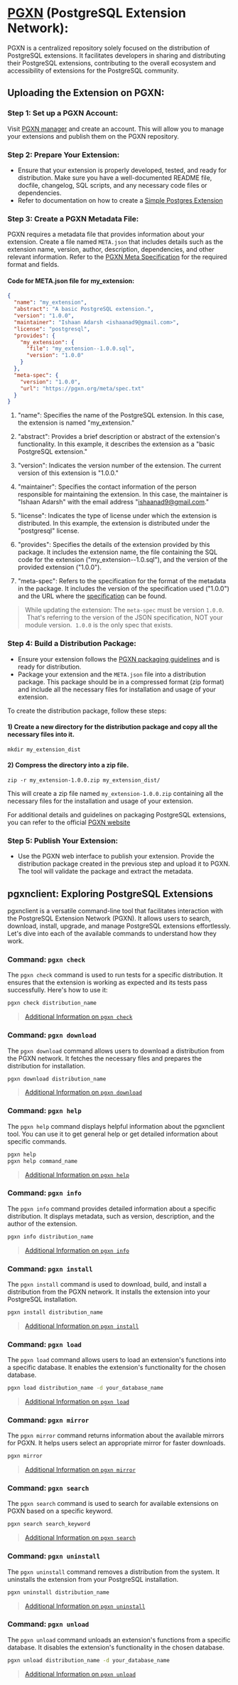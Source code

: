 # [PGXN](https://pgxn.org) (PostgreSQL Extension Network):
PGXN is a centralized repository solely focused on the distribution of PostgreSQL extensions. It facilitates developers in sharing and distributing their PostgreSQL extensions, contributing to the overall ecosystem and accessibility of extensions for the PostgreSQL community.

## Uploading the Extension on PGXN:
### Step 1: Set up a PGXN Account: 
Visit [PGXN manager](https://manager.pgxn.org/) and create an account. This will allow you to manage your extensions and publish them on the PGXN repository.

### Step 2: Prepare Your Extension: 
- Ensure that your extension is properly developed, tested, and ready for distribution. Make sure you have a well-documented README file, docfile, changelog, SQL scripts, and any necessary code files or dependencies.
- Refer to documentation on how to create a [Simple Postgres Extension](https://github.com/IshaanAdarsh/Postgres-extension-tutorial/blob/main/SGML/Main.md)

### Step 3: Create a PGXN Metadata File: 
PGXN requires a metadata file that provides information about your extension. Create a file named `META.json` that includes details such as the extension name, version, author, description, dependencies, and other relevant information. Refer to the [PGXN Meta Specification](https://pgxn.org/spec/) for the required format and fields.

#### Code for META.json file for my_extension:
```json
{
  "name": "my_extension",
  "abstract": "A basic PostgreSQL extension.",
  "version": "1.0.0",
  "maintainer": "Ishaan Adarsh <ishaanad9@gmail.com>",
  "license": "postgresql",
  "provides": {
    "my_extension": {
      "file": "my_extension--1.0.0.sql",
      "version": "1.0.0"
    }
  },
  "meta-spec": {
    "version": "1.0.0",
    "url": "https://pgxn.org/meta/spec.txt"
  }
}
```
1. "name": Specifies the name of the PostgreSQL extension. In this case, the extension is named "my_extension."

2. "abstract": Provides a brief description or abstract of the extension's functionality. In this example, it describes the extension as a "basic PostgreSQL extension."

3. "version": Indicates the version number of the extension. The current version of this extension is "1.0.0."

4. "maintainer": Specifies the contact information of the person responsible for maintaining the extension. In this case, the maintainer is "Ishaan Adarsh" with the email address "ishaanad9@gmail.com."

5. "license": Indicates the type of license under which the extension is distributed. In this example, the extension is distributed under the "postgresql" license.

6. "provides": Specifies the details of the extension provided by this package. It includes the extension name, the file containing the SQL code for the extension ("my_extension--1.0.sql"), and the version of the provided extension ("1.0.0").

7. "meta-spec": Refers to the specification for the format of the metadata in the package. It includes the version of the specification used ("1.0.0") and the URL where the [specification](https://pgxn.org/meta/spec.txt) can be found.

> While updating the extension: The `meta-spec` must be version `1.0.0`.  That's referring to the version of the JSON specification, NOT your module version.  `1.0.0` is the only spec that exists.

### Step 4: Build a Distribution Package:
- Ensure your extension follows the [PGXN packaging guidelines](https://manager.pgxn.org/howto) and is ready for distribution.
- Package your extension and the `META.json` file into a distribution package. This package should be in a compressed format (zip format) and include all the necessary files for installation and usage of your extension.

To create the distribution package, follow these steps:

#### 1) Create a new directory for the distribution package and copy all the necessary files into it.

```
mkdir my_extension_dist
```

#### 2) Compress the directory into a zip file.

```
zip -r my_extension-1.0.0.zip my_extension_dist/
```

This will create a zip file named `my_extension-1.0.0.zip` containing all the necessary files for the installation and usage of your extension.

For additional details and guidelines on packaging PostgreSQL extensions, you can refer to the official [PGXN website](https://manager.pgxn.org/howto)

### Step 5: Publish Your Extension:
- Use the PGXN web interface to publish your extension. Provide the distribution package created in the previous step and upload it to PGXN. The tool will validate the package and extract the metadata.

## pgxnclient: Exploring PostgreSQL Extensions

pgxnclient is a versatile command-line tool that facilitates interaction with the PostgreSQL Extension Network (PGXN). It allows users to search, download, install, upgrade, and manage PostgreSQL extensions effortlessly. Let's dive into each of the available commands to understand how they work.

### Command: `pgxn check`

The `pgxn check` command is used to run tests for a specific distribution. It ensures that the extension is working as expected and its tests pass successfully. Here's how to use it:

```bash
pgxn check distribution_name
```
> [Additional Information on `pgxn check`](https://pgxn.github.io/pgxnclient/usage.html#pgxn-check)

### Command: `pgxn download`

The `pgxn download` command allows users to download a distribution from the PGXN network. It fetches the necessary files and prepares the distribution for installation.

```bash
pgxn download distribution_name
```
> [Additional Information on `pgxn download`](https://pgxn.github.io/pgxnclient/usage.html#pgxn-download)

### Command: `pgxn help`

The `pgxn help` command displays helpful information about the pgxnclient tool. You can use it to get general help or get detailed information about specific commands.

```bash
pgxn help
pgxn help command_name
```
> [Additional Information on `pgxn help`](https://pgxn.github.io/pgxnclient/usage.html#pgxn-help)

### Command: `pgxn info`

The `pgxn info` command provides detailed information about a specific distribution. It displays metadata, such as version, description, and the author of the extension.

```bash
pgxn info distribution_name
```
> [Additional Information on `pgxn info`](https://pgxn.github.io/pgxnclient/usage.html#pgxn-info)

### Command: `pgxn install`

The `pgxn install` command is used to download, build, and install a distribution from the PGXN network. It installs the extension into your PostgreSQL installation.

```bash
pgxn install distribution_name
```
> [Additional Information on `pgxn install`](https://pgxn.github.io/pgxnclient/usage.html#pgxn-install)

### Command: `pgxn load`

The `pgxn load` command allows users to load an extension's functions into a specific database. It enables the extension's functionality for the chosen database.

```bash
pgxn load distribution_name -d your_database_name
```
> [Additional Information on `pgxn load`](https://pgxn.github.io/pgxnclient/usage.html#pgxn-load)

### Command: `pgxn mirror`

The `pgxn mirror` command returns information about the available mirrors for PGXN. It helps users select an appropriate mirror for faster downloads.

```bash
pgxn mirror
```
> [Additional Information on `pgxn mirror`](https://pgxn.github.io/pgxnclient/usage.html#pgxn-mirror)

### Command: `pgxn search`

The `pgxn search` command is used to search for available extensions on PGXN based on a specific keyword.

```bash
pgxn search search_keyword
```
> [Additional Information on `pgxn search`](https://pgxn.github.io/pgxnclient/usage.html#pgxn-search)

### Command: `pgxn uninstall`

The `pgxn uninstall` command removes a distribution from the system. It uninstalls the extension from your PostgreSQL installation.

```bash
pgxn uninstall distribution_name
```
> [Additional Information on `pgxn uninstall`](https://pgxn.github.io/pgxnclient/usage.html#pgxn-uninstall)

### Command: `pgxn unload`

The `pgxn unload` command unloads an extension's functions from a specific database. It disables the extension's functionality in the chosen database.

```bash
pgxn unload distribution_name -d your_database_name
```
> [Additional Information on `pgxn unload`](https://pgxn.github.io/pgxnclient/usage.html#pgxn-unload)
